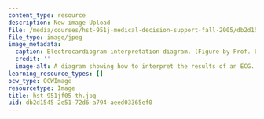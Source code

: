 ```yaml
---
content_type: resource
description: New image Upload
file: /media/courses/hst-951j-medical-decision-support-fall-2005/db2d15452e5172d6a794aeed03365ef0_hst-951jf05-th.jpg
file_type: image/jpeg
image_metadata:
  caption: Electrocardiogram interpretation diagram. (Figure by Prof. Lucila Ohno-Machado.)
  credit: ''
  image-alt: A diagram showing how to interpret the results of an ECG.
learning_resource_types: []
ocw_type: OCWImage
resourcetype: Image
title: hst-951jf05-th.jpg
uid: db2d1545-2e51-72d6-a794-aeed03365ef0
---
```

